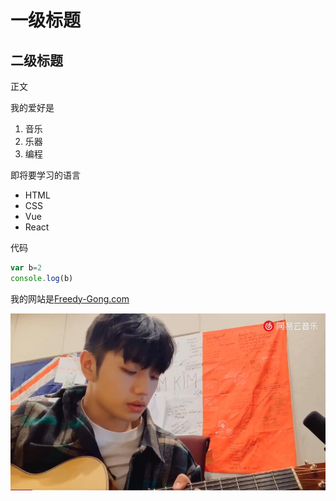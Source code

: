 # 一级标题
## 二级标题

正文

我的爱好是
1. 音乐
2. 乐器
3. 编程

即将要学习的语言
* HTML
* CSS
* Vue
* React
    
代码
```Javascript
var b=2
console.log(b)
```
我的网站是[Freedy-Gong.com](https://github.com/Freddy-Gong/markdown-test/tree/master)

![图片](1.jpg)